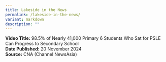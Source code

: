 ```yaml
---
title: Lakeside in the News
permalink: /lakeside-in-the-news/
variant: markdown
description: ""
---
```

<b>Video Title:</b> 98.5% of Nearly 41,000 Primary 6 Students Who Sat for PSLE Can Progress to Secondary School<br>
<b>Date Published:</b> 20 November 2024<br>
<b>Source:</b> CNA (Channel NewsAsia)<br>

